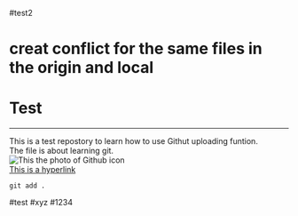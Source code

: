 
#test2
# creat conflict for the same files in the origin and local       
# Test 
---
This is a test repostory to learn how to use Githut uploading funtion. <br>
The file is about learning git. <br>
![This the photo of Github icon](https://cdn-icons-png.flaticon.com/512/25/25231.png)<br>
[This is a hyperlink](https://www.google.com/url?sa=i&url=https%3A%2F%2Fwww.flaticon.com%2Ffree-icon%2Fgithub-logo_25231&psig=AOvVaw3BwOA3isVcf8WrZMKWxlbw&ust=1739690305502000&source=images&cd=vfe&opi=89978449&ved=0CBEQjRxqFwoTCOC5pseRxYsDFQAAAAAdAAAAABAJ)<br>
```
git add .   
```
#test 
#xyz
#1234